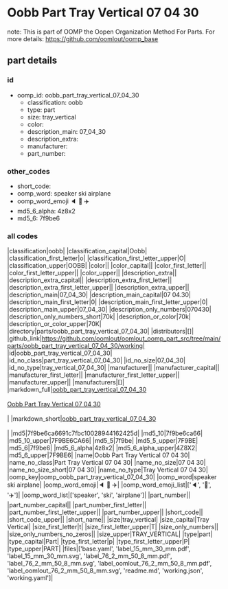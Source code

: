 # Oobb Part Tray Vertical 07 04 30  

note: This is part of OOMP the Oopen Organization Method For Parts. For more details: https://github.com/oomlout/oomp_base

##  part details





### id
* oomp_id: oobb_part_tray_vertical_07_04_30
  * classification: oobb
  * type: part
  * size: tray_vertical
  * color: 
  * description_main: 07_04_30
  * description_extra: 
  * manufacturer: 
  * part_number: 

### other_codes
* short_code: 
* oomp_word: speaker ski airplane
* oomp_word_emoji :speaker: :ski: :airplane:
* md5_6_alpha: 4z8x2
* md5_6: 7f9be6

### all codes 
|classification|oobb|
|classification_capital|Oobb|
|classification_first_letter|o|
|classification_first_letter_upper|O|
|classification_upper|OOBB|
|color||
|color_capital||
|color_first_letter||
|color_first_letter_upper||
|color_upper||
|description_extra||
|description_extra_capital||
|description_extra_first_letter||
|description_extra_first_letter_upper||
|description_extra_upper||
|description_main|07_04_30|
|description_main_capital|07 04.30|
|description_main_first_letter|0|
|description_main_first_letter_upper|0|
|description_main_upper|07_04_30|
|description_only_numbers|070430|
|description_only_numbers_short|70k|
|description_or_color|70k|
|description_or_color_upper|70K|
|directory|parts/oobb_part_tray_vertical_07_04_30|
|distributors|[]|
|github_link|https://github.com/oomlout/oomlout_oomp_part_src/tree/main/parts/oobb_part_tray_vertical_07_04_30/working|
|id|oobb_part_tray_vertical_07_04_30|
|id_no_class|part_tray_vertical_07_04_30|
|id_no_size|07_04_30|
|id_no_type|tray_vertical_07_04_30|
|manufacturer||
|manufacturer_capital||
|manufacturer_first_letter||
|manufacturer_first_letter_upper||
|manufacturer_upper||
|manufacturers|[]|
|markdown_full|[oobb_part_tray_vertical_07_04_30](https://github.com/oomlout/oomlout_oomp_part_src/tree/main/parts/oobb_part_tray_vertical_07_04_30/working)<br>[](https://github.com/oomlout/oomlout_oomp_part_src/tree/main/parts/oobb_part_tray_vertical_07_04_30/working)<br>[Oobb Part Tray Vertical 07 04 30](https://github.com/oomlout/oomlout_oomp_part_src/tree/main/parts/oobb_part_tray_vertical_07_04_30/working)<br><br>|
|markdown_short|[oobb_part_tray_vertical_07_04_30](https://github.com/oomlout/oomlout_oomp_part_src/tree/main/parts/oobb_part_tray_vertical_07_04_30/working)<br><br>|
|md5|7f9be6ca6691c7fbc10028944162425d|
|md5_10|7f9be6ca66|
|md5_10_upper|7F9BE6CA66|
|md5_5|7f9be|
|md5_5_upper|7F9BE|
|md5_6|7f9be6|
|md5_6_alpha|4z8x2|
|md5_6_alpha_upper|4Z8X2|
|md5_6_upper|7F9BE6|
|name|Oobb Part Tray Vertical 07 04 30|
|name_no_class|Part Tray Vertical 07 04 30|
|name_no_size|07 04 30|
|name_no_size_short|07 04 30|
|name_no_type|Tray Vertical 07 04 30|
|oomp_key|oomp_oobb_part_tray_vertical_07_04_30|
|oomp_word|speaker ski airplane|
|oomp_word_emoji|:speaker: :ski: :airplane:|
|oomp_word_emoji_list|[':speaker:', ':ski:', ':airplane:']|
|oomp_word_list|['speaker', 'ski', 'airplane']|
|part_number||
|part_number_capital||
|part_number_first_letter||
|part_number_first_letter_upper||
|part_number_upper||
|short_code||
|short_code_upper||
|short_name||
|size|tray_vertical|
|size_capital|Tray Vertical|
|size_first_letter|t|
|size_first_letter_upper|T|
|size_only_numbers||
|size_only_numbers_no_zeros||
|size_upper|TRAY_VERTICAL|
|type|part|
|type_capital|Part|
|type_first_letter|p|
|type_first_letter_upper|P|
|type_upper|PART|
|files|['base.yaml', 'label_15_mm_30_mm.pdf', 'label_15_mm_30_mm.svg', 'label_76_2_mm_50_8_mm.pdf', 'label_76_2_mm_50_8_mm.svg', 'label_oomlout_76_2_mm_50_8_mm.pdf', 'label_oomlout_76_2_mm_50_8_mm.svg', 'readme.md', 'working.json', 'working.yaml']|

